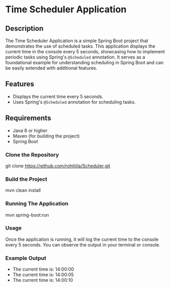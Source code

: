 # Time Scheduler Application

## Description
The Time Scheduler Application is a simple Spring Boot project that demonstrates the use of scheduled tasks. This application displays the current time in the console every 5 seconds, showcasing how to implement periodic tasks using Spring's `@Scheduled` annotation. It serves as a foundational example for understanding scheduling in Spring Boot and can be easily extended with additional features.

## Features
- Displays the current time every 5 seconds.
- Uses Spring's `@Scheduled` annotation for scheduling tasks.

## Requirements
- Java 8 or higher
- Maven (for building the project)
- Spring Boot

### Clone the Repository
git clone https://github.com/rohitjila/Scheduler.git

### Build the Project
mvn clean install

### Running The Application
mvn spring-boot:run

### Usage
Once the application is running, it will log the current time to the console every 5 seconds. You can observe the output in your terminal or console.

### Example Output
- The current time is: 14:00:00 
- The current time is: 14:00:05
- The current time is: 14:00:10



